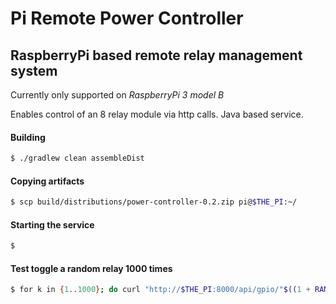 # Pi Remote Power Controller
## RaspberryPi based remote relay management system
Currently only supported on *RaspberryPi 3 model B*

Enables control of an 8 relay module via http calls. Java based service.

#### Building
```bash
$ ./gradlew clean assembleDist
```

#### Copying artifacts
```bash
$ scp build/distributions/power-controller-0.2.zip pi@$THE_PI:~/
```

#### Starting the service
```bash
$ 
```

#### Test toggle a random relay 1000 times
```bash
$ for k in {1..1000}; do curl "http://$THE_PI:8000/api/gpio/"$((1 + RANDOM % 8)); done
```
